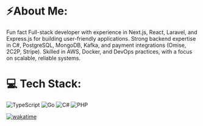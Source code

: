 #  ⚡About Me:
 Fun fact
Full-stack developer with experience in Next.js, React, Laravel, and Express.js for building user-friendly applications. Strong backend expertise in C#, PostgreSQL, MongoDB, Kafka, and payment integrations (Omise, 2C2P, Stripe). Skilled in AWS, Docker, and DevOps practices, with a focus on scalable, reliable systems.


# 💻 Tech Stack:
![TypeScript](https://img.shields.io/badge/typescript-%23007ACC.svg?style=flat&logo=typescript&logoColor=white)
![Go](https://img.shields.io/badge/go-%2300ADD8.svg?style=flat&logo=go&logoColor=white) 
![C#](https://img.shields.io/badge/-.NET%208.0-blueviolet?logo=dotnet&logoColor=white)
![PHP](https://img.shields.io/badge/php-%23777BB4.svg?style=flat&logo=php&logoColor=white)
<br>

[![wakatime](https://wakatime.com/badge/user/018b2ca0-0d3b-4ba2-8af3-4c114114f289.svg)](https://wakatime.com/@018b2ca0-0d3b-4ba2-8af3-4c114114f289)
